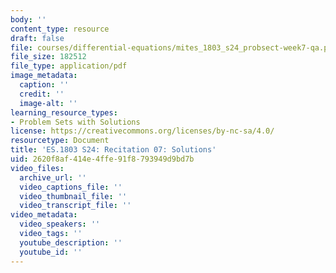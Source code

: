 ```yaml
---
body: ''
content_type: resource
draft: false
file: courses/differential-equations/mites_1803_s24_probsect-week7-qa.pdf
file_size: 182512
file_type: application/pdf
image_metadata:
  caption: ''
  credit: ''
  image-alt: ''
learning_resource_types:
- Problem Sets with Solutions
license: https://creativecommons.org/licenses/by-nc-sa/4.0/
resourcetype: Document
title: 'ES.1803 S24: Recitation 07: Solutions'
uid: 2620f8af-414e-4ffe-91f8-793949d9bd7b
video_files:
  archive_url: ''
  video_captions_file: ''
  video_thumbnail_file: ''
  video_transcript_file: ''
video_metadata:
  video_speakers: ''
  video_tags: ''
  youtube_description: ''
  youtube_id: ''
---
```


